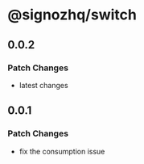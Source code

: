 # @signozhq/switch

## 0.0.2

### Patch Changes

- latest changes

## 0.0.1

### Patch Changes

- fix the consumption issue
